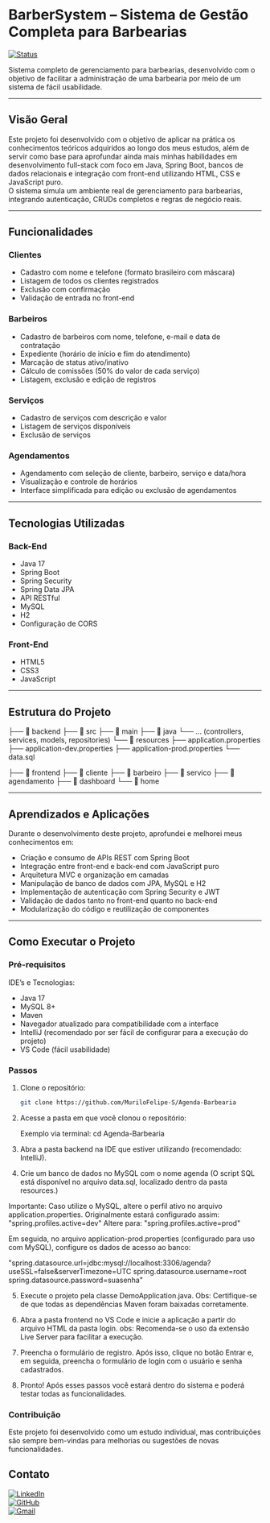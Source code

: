 # BarberSystem – Sistema de Gestão Completa para Barbearias

[![Status](https://img.shields.io/badge/status-finalizado-success)]()

Sistema completo de gerenciamento para barbearias, desenvolvido com o objetivo de facilitar a administração de uma barbearia por meio de um sistema de fácil usabilidade.

---

## Visão Geral

Este projeto foi desenvolvido com o objetivo de aplicar na prática os conhecimentos teóricos adquiridos ao longo dos meus estudos, além de servir como base para aprofundar ainda 
mais minhas habilidades em desenvolvimento full-stack com foco em Java, Spring Boot, bancos de dados relacionais e integração com front-end utilizando HTML, CSS e JavaScript puro.  
O sistema simula um ambiente real de gerenciamento para barbearias, integrando autenticação, CRUDs completos e regras de negócio reais.

---

## Funcionalidades

### Clientes
- Cadastro com nome e telefone (formato brasileiro com máscara)
- Listagem de todos os clientes registrados
- Exclusão com confirmação
- Validação de entrada no front-end

### Barbeiros
- Cadastro de barbeiros com nome, telefone, e-mail e data de contratação
- Expediente (horário de início e fim do atendimento)
- Marcação de status ativo/inativo
- Cálculo de comissões (50% do valor de cada serviço)
- Listagem, exclusão e edição de registros

### Serviços
- Cadastro de serviços com descrição e valor
- Listagem de serviços disponíveis
- Exclusão de serviços

### Agendamentos
- Agendamento com seleção de cliente, barbeiro, serviço e data/hora
- Visualização e controle de horários
- Interface simplificada para edição ou exclusão de agendamentos

---

## Tecnologias Utilizadas

### Back-End
- Java 17
- Spring Boot
- Spring Security
- Spring Data JPA
- API RESTful
- MySQL
- H2
- Configuração de CORS

### Front-End
- HTML5
- CSS3
- JavaScript

---

## Estrutura do Projeto

├── 📂 backend
├── 📂 src
 ├── 📂 main
  ├── 📂 java
   └── ... (controllers, services, models, repositories)
   └── 📂 resources
   ├── application.properties
   ├── application-dev.properties
   ├── application-prod.properties
   └── data.sql

├── 📂 frontend
├── 📂 cliente
├── 📂 barbeiro
├── 📂 servico
├── 📂 agendamento
├── 📂 dashboard
└── 📂 home

---

## Aprendizados e Aplicações

Durante o desenvolvimento deste projeto, aprofundei e melhorei meus conhecimentos em:

- Criação e consumo de APIs REST com Spring Boot
- Integração entre front-end e back-end com JavaScript puro
- Arquitetura MVC e organização em camadas
- Manipulação de banco de dados com JPA, MySQL e H2
- Implementação de autenticação com Spring Security e JWT
- Validação de dados tanto no front-end quanto no back-end
- Modularização do código e reutilização de componentes

---

## Como Executar o Projeto

### Pré-requisitos

IDE’s e Tecnologias:
- Java 17
- MySQL 8+
- Maven
- Navegador atualizado para compatibilidade com a interface
- IntelliJ (recomendado por ser fácil de configurar para a execução do projeto)
- VS Code (fácil usabilidade)

### Passos

1. Clone o repositório:
   ```bash
   git clone https://github.com/MuriloFelipe-S/Agenda-Barbearia

2. Acesse a pasta em que você clonou o repositório:

    Exemplo via terminal: cd Agenda-Barbearia

3. Abra a pasta backend na IDE que estiver utilizando (recomendado: IntelliJ).

4. Crie um banco de dados no MySQL com o nome agenda (O script SQL está disponível no arquivo data.sql, localizado dentro da pasta resources.)

  Importante: Caso utilize o MySQL, altere o perfil ativo no arquivo application.properties.
  Originalmente estará configurado assim: "spring.profiles.active=dev"
  Altere para: "spring.profiles.active=prod"

  Em seguida, no arquivo application-prod.properties (configurado para uso com MySQL), configure os dados de acesso ao banco:

  "spring.datasource.url=jdbc:mysql://localhost:3306/agenda?useSSL=false&serverTimezone=UTC
   spring.datasource.username=root
   spring.datasource.password=suasenha"

5. Execute o projeto pela classe DemoApplication.java.
    Obs: Certifique-se de que todas as dependências Maven foram baixadas corretamente.

6. Abra a pasta frontend no VS Code e inicie a aplicação a partir do arquivo HTML da pasta login.
    obs: Recomenda-se o uso da extensão Live Server para facilitar a execução.

7. Preencha o formulário de registro. Após isso, clique no botão Entrar e, em seguida, preencha o formulário de login com o usuário e senha cadastrados.

8. Pronto! Após esses passos você estará dentro do sistema e poderá testar todas as funcionalidades.


### Contribuição
Este projeto foi desenvolvido como um estudo individual, mas contribuições são sempre bem-vindas para melhorias ou sugestões de novas funcionalidades.

## Contato
[![LinkedIn](https://img.shields.io/badge/-LinkedIn-0A66C2?style=for-the-badge&logo=linkedin&logoColor=white)](https://www.linkedin.com/in/murilofelipe/)  
[![GitHub](https://img.shields.io/badge/-GitHub-181717?style=for-the-badge&logo=github&logoColor=white)](https://github.com/MuriloFelipe-S)  
[![Gmail](https://img.shields.io/badge/-Gmail-D14836?style=for-the-badge&logo=gmail&logoColor=white)](mailto:felipemurilo6@gmail.com)
